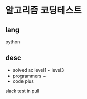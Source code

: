 # 알고리즘 코딩테스트
## lang
python
## desc
- solved ac level1 ~ level3
- programmers ~
- code plus

slack test in pull
